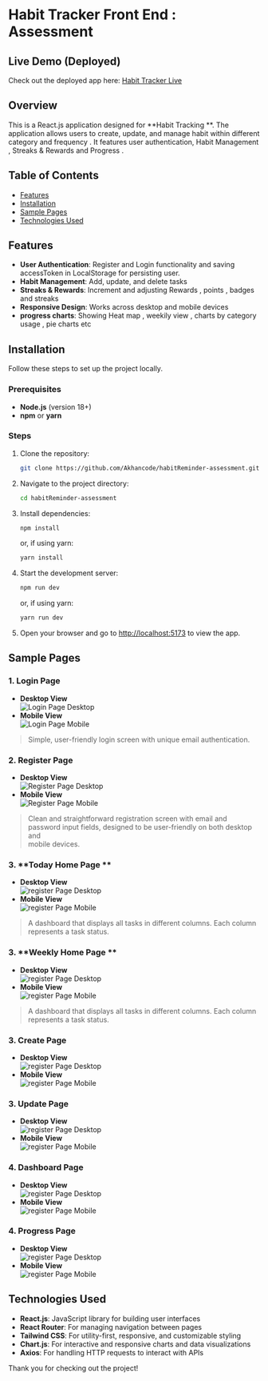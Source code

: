 # Habit Tracker Front End : Assessment

## Live Demo (Deployed)
Check out the deployed app here: [Habit Tracker Live](http://gomarble-assessment.centralindia.cloudapp.azure.com)


## Overview
This is a React.js application designed for **Habit Tracking **. The application allows users to create, update, and manage habit within different category and frequency . It features user authentication, Habit Management ,  Streaks & Rewards and Progress . 
## Table of Contents
- [Features](#features)
- [Installation](#installation)
- [Sample Pages](#sample-pages)
- [Technologies Used](#technologies-used)


## Features
- **User Authentication**: Register and Login functionality and saving accessToken in LocalStorage for persisting user. 
- **Habit Management**: Add, update, and delete tasks
- **Streaks & Rewards**: Increment and adjusting Rewards , points , badges  and streaks
- **Responsive Design**: Works across desktop and mobile devices
- **progress charts**: Showing Heat map , weekily view , charts by category usage , pie charts etc 


## Installation
Follow these steps to set up the project locally.

### Prerequisites
- **Node.js** (version 18+)
- **npm** or **yarn**

### Steps
1. Clone the repository:
    ```bash
    git clone https://github.com/Akhancode/habitReminder-assessment.git
    ```
2. Navigate to the project directory:
    ```bash
    cd habitReminder-assessment
    ```
3. Install dependencies:
    ```bash
    npm install
    ```
   or, if using yarn:
    ```bash
    yarn install
    ```
4. Start the development server:
    ```bash
    npm run dev
    ```
   or, if using yarn:
    ```bash
    yarn run dev
    ```

5. Open your browser and go to [http://localhost:5173](http://localhost:5173) to view the app.

## Sample Pages

### 1. **Login Page**
   - **Desktop View**  
     ![Login Page Desktop](./public/images/login-xl.png)
   - **Mobile View**  
     ![Login Page Mobile](./public/images/login-sm.png)
   > Simple, user-friendly login screen with unique email authentication.
### 2. **Register Page**
   - **Desktop View**  
     ![Register Page Desktop](./public/images/register-xl.png)
   - **Mobile View**  
     ![Register Page Mobile](./public/images/register-sm.png)

   > Clean and straightforward registration screen with email and password input fields, designed to be user-friendly on both desktop and   
     mobile devices.


### 3. **Today Home Page **
   - **Desktop View**  
     ![register Page Desktop](./public/images/home-today-xl.png)
   - **Mobile View**  
     ![register Page Mobile](./public/images/home-today-sm.png)
   > A dashboard that displays all tasks in different columns. Each column represents a task status.

### 3. **Weekly Home Page **
   - **Desktop View**  
     ![register Page Desktop](./public/images/home-weekly-xl.png)
   - **Mobile View**  
     ![register Page Mobile](./public/images/home-weekly-sm.png)
   > A dashboard that displays all tasks in different columns. Each column represents a task status.

### 3. **Create Page**
   - **Desktop View**  
     ![register Page Desktop](./public/images/create-xl.png)
   - **Mobile View**  
     ![register Page Mobile](./public/images/create-sm.png)

### 3. **Update Page**
   - **Desktop View**  
     ![register Page Desktop](./public/images/update-xl.png)
   - **Mobile View**  
     ![register Page Mobile](./public/images/update-sm.png)

### 4. **Dashboard Page**
   - **Desktop View**  
     ![register Page Desktop](./public/images/dashboard-xl.png)
   - **Mobile View**  
     ![register Page Mobile](./public/images/dashboard-sm.png)

### 4. **Progress Page**
   - **Desktop View**  
     ![register Page Desktop](./public/images/progress-xl.png)
   - **Mobile View**  
     ![register Page Mobile](./public/images/progress.sm.png)

## Technologies Used
- **React.js**: JavaScript library for building user interfaces
- **React Router**: For managing navigation between pages
- **Tailwind CSS**: For utility-first, responsive, and customizable styling
- **Chart.js**: For interactive and responsive charts and data visualizations
- **Axios**: For handling HTTP requests to interact with APIs



Thank you for checking out the project!
